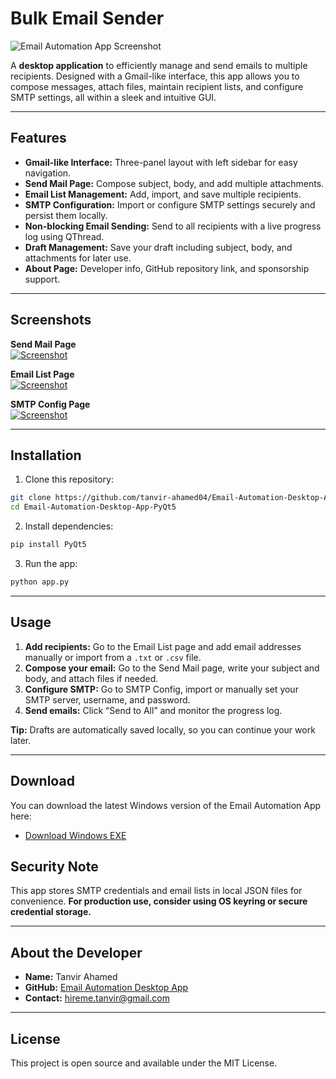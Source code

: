 # Bulk Email Sender

![Email Automation App Screenshot](https://i.postimg.cc/1RDrJ4rV/Screenshot-2025-08-17-060026.png)

A **desktop application** to efficiently manage and send emails to multiple recipients. Designed with a Gmail-like interface, this app allows you to compose messages, attach files, maintain recipient lists, and configure SMTP settings, all within a sleek and intuitive GUI.

---

## Features

- **Gmail-like Interface:** Three-panel layout with left sidebar for easy navigation.  
- **Send Mail Page:** Compose subject, body, and add multiple attachments.  
- **Email List Management:** Add, import, and save multiple recipients.  
- **SMTP Configuration:** Import or configure SMTP settings securely and persist them locally.  
- **Non-blocking Email Sending:** Send to all recipients with a live progress log using QThread.  
- **Draft Management:** Save your draft including subject, body, and attachments for later use.  
- **About Page:** Developer info, GitHub repository link, and sponsorship support.  

---

## Screenshots

**Send Mail Page**  
[![Screenshot](https://i.postimg.cc/1RDrJ4rV/Screenshot-2025-08-17-060026.png)](https://postimg.cc/NLfX0sVQ)

**Email List Page**  
[![Screenshot](https://i.postimg.cc/C5f9cY4Q/Screenshot-2025-08-17-060045.png)](https://postimg.cc/xNnsdwhv)

**SMTP Config Page**  
[![Screenshot](https://i.postimg.cc/xjwdn1Bq/Screenshot-2025-08-17-060057.png)](https://postimg.cc/V5FwFmfc)

---

## Installation

1. Clone this repository:

```bash
git clone https://github.com/tanvir-ahamed04/Email-Automation-Desktop-App-PyQt5.git
cd Email-Automation-Desktop-App-PyQt5
````

2. Install dependencies:

```bash
pip install PyQt5
```

3. Run the app:

```bash
python app.py
```

---

## Usage

1. **Add recipients:** Go to the Email List page and add email addresses manually or import from a `.txt` or `.csv` file.
2. **Compose your email:** Go to the Send Mail page, write your subject and body, and attach files if needed.
3. **Configure SMTP:** Go to SMTP Config, import or manually set your SMTP server, username, and password.
4. **Send emails:** Click “Send to All” and monitor the progress log.

**Tip:** Drafts are automatically saved locally, so you can continue your work later.

---

## Download

You can download the latest Windows version of the Email Automation App here:

- [Download Windows EXE](https://github.com/tanvir-ahamed04/Email-Automation-Desktop-App-PyQt5-/releases/download/v1.0/Bulk-Email-Sender.exe)


## Security Note

This app stores SMTP credentials and email lists in local JSON files for convenience. **For production use, consider using OS keyring or secure credential storage.**

---

## About the Developer

* **Name:** Tanvir Ahamed
* **GitHub:** [Email Automation Desktop App](https://github.com/tanvir-ahamed04/Email-Automation-Desktop-App-PyQt5)
* **Contact:** [hireme.tanvir@gmail.com](mailto:hireme.tanvir@gmail.com)

---

## License

This project is open source and available under the MIT License.
